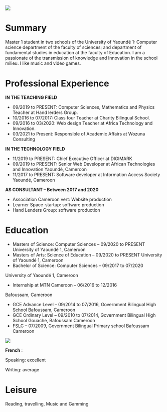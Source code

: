 # ![](RackMultipart20210820-4-gyefl4_html_bb79e52068bbab47.gif)

# Summary

Master 1 student in two schools of the University of Yaoundé 1: Computer science department of the faculty of sciences; and department of fundamental studies in education at the faculty of Education. I am a passionate of the transmission of knowledge and Innovation in the school milieu. I like music and video games.

# Professional Experience

**IN THE TEACHING FIELD**

- 09/2019 to PRESENT: Computer Sciences, Mathematics and Physics Teacher at Hand lerders Group.
- 10/2016 to 07/2017: Class four Teacher at Charity Bilingual School.
- 09/2016 to 03/2020: Web design Teacher at Africa Technology and Innovation.
- 03/2021 to Present: Responsible of Academic Affairs at Wozuna Consulting

**IN THE TECHNOLOGY FIELD**

- 11/2019 to PRESENT: Chief Executive Officer at DIGIMARK
- 09/2019 to PRESENT: Senior Web Developer at African Technologies and Innovation Yaoundé, Cameroon
- 11/2017 to PRESENT: Software developer at Information Access Society Yaoundé, Cameroon

**AS CONSULTANT – Between 2017 and 2020**

- Association Cameroon vert: Website production
- Learner Space-startup: software production
- Hand Lenders Group: software production

# Education

- Masters of Science: Computer Sciences – 09/2020 to PRESENT University of Yaoundé 1, Cameroon
- Masters of Arts: Science of Education – 09/2020 to PRESENT University of Yaoundé 1, Cameroon
- Bachelor of Science: Computer Sciences – 09/2017 to 07/2020

University of Yaoundé 1, Cameroon

- Internship at MTN Cameroon – 06/2016 to 12/2016

Bafoussam, Cameroon

- GCE Advance Level – 09/2014 to 07/2016, Government Bilingual High School Bafoussam, Cameroon
- GCE Ordinary Level – 09/2010 to 07/2014, Government Bilingual High School Gouache, Bafoussam Cameroon
- FSLC – 07/2009, Government Bilingual Primary school Bafoussam Cameroon

![](RackMultipart20210820-4-gyefl4_html_4a7761eded95c1f6.gif)

**French** :

Speaking: excellent

Writing: average

# Leisure

Reading, travelling, Music and Gamming
